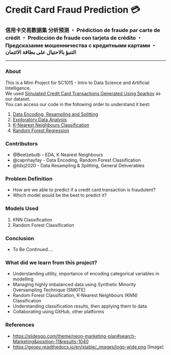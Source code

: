 # Credit Card Fraud Prediction 💳
### 信用卡交易数据集 分析预测 ・ Prédiction de fraude par carte de crédit ・ Predicción de fraude con tarjeta de crédito ・ Предсказание мошенничества с кредитными картами ・ التنبؤ بالاحتيال على بطاقة الائتمان 
---

### About

This is a Mini-Project for SC1015 - Intro to Data Science and Artificial Intelligence. <br>
We used [Simulated Credit Card Transactions Generated Using Sparkov](https://www.kaggle.com/datasets/kartik2112/fraud-detection) as our dataset. <br>
You can access our code in the following order to understand it best:

1. [Data Encoding, Resampling and Splitting](https://github.com/capnhayfay/DSAI-BCF2-G1/blob/main/Data%20Cleaning%20and%20Resampling.ipynb)
2. [Exploratory Data Analysis](https://github.com/capnhayfay/DSAI-BCF2-G1/blob/main/Data%20Extraction%2C%20Resampling%2C%20and%20Splitting.ipynb)
3. [K-Nearest Neighbours Classification](https://github.com/capnhayfay/DSAI-BCF2-G1)
4. [Random Forest Regression](https://github.com/capnhayfay/DSAI-BCF2-G1)

### Contributors

- @Beelzebulb - EDA, K Nearest Neighbours
- @capnhayfay - Data Encoding, Random Forest Classification
- @tdxj2020 - Data Resampling & Splitting, General Deliverables

### Problem Definition

- How are we able to predict if a credit card transaction is fraudulent?
- Which model would be the best to predict it?

### Models Used

1. KNN Classification
2. Random Forest Classification

### Conclusion

- To Be Continued....

### What did we learn from this project?

- Understanding utility, importance of encoding categorical variables in modelling
- Managing highly imbalanced data using Synthetic Minority Oversampling Technique (SMOTE)
- Random Forest Classification, K-Nearest Neighbours (KNN) Classification
- Understanding classification results, then applying them to data
- Collaborating using GitHub, other platforms

### References

- https://slidesgo.com/theme/neon-marketing-plan#search-Marketing&position-11&results-1040 <br>
- <https://geopy.readthedocs.io/en/stable/_images/logo-wide.png> [Image]

<!--- add more references! --
- <https://developers.themoviedb.org/3/getting-started>
- <https://www.free-powerpoint-templates-design.com/old-style-movie-projector-powerpoint-templates/>
- <https://www.kaggle.com/rafjaa/resampling-strategies-for-imbalanced-datasets>
- <https://alexlenail.me/NN-SVG/index.html>
- <https://www.kdnuggets.com/2016/08/learning-from-imbalanced-classes.html/2>
- <https://arxiv.org/pdf/1608.06048.pdf>
- <https://machinelearningmastery.com/tutorial-first-neural-network-python-keras/>
- <https://towardsdatascience.com/derivative-of-the-sigmoid-function-536880cf918e>
- <https://www.researchgate.net/figure/Calculation-of-Precision-Recall-and-Accuracy-in-the-confusion-matrix_fig3_336402347>
- <https://medium.com/analytics-vidhya/confusion-matrix-accuracy-precision-recall-f1-score-ade299cf63cd>
